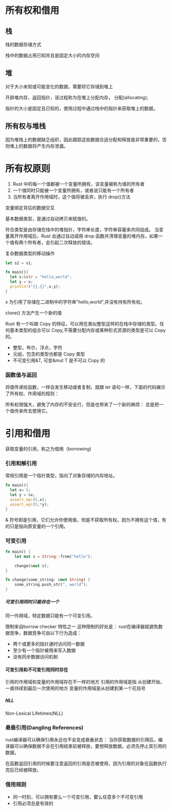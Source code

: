 # 所有权和借用

## 栈

栈的数据存储方式

栈中的数据占用已知并且是固定大小的内存空间

## 堆

对于大小未知或可能变化的数据，需要将它存储到堆上

开辟堆内存，返回指针，该过程称为在堆上分配内存， 分配(allocating);

指针的大小是固定且已知的，使用过程中通过栈中的指针来获取堆上的数据。

## 所有权与堆栈

因为堆栈上的数据缺乏组织，因此跟踪这些数据合适分配和释放是非常重要的，否则堆上的数据将产生内存泄漏。

# 所有权原则

1. Rust 中的每一个值都被一个变量所拥有，该变量被称为值的所有者
2. 一个值同时只能被一个变量所拥有，或者说只能有一个所有者
3. 当所有者离开作用域时，这个值将被丢弃，执行 drop()方法

变量绑定背后的数据交互

基本数据类型，是通过自动拷贝来赋值的。

符合类型是由存储在栈中的堆指针，字符串长度，字符串容量来共同组成。
当变量离开作用域后，Rust 会通过自动调用 drop 函数并清理变量的堆内存。如果一个值有两个所有者，会引起二次释放的错误。

复杂数据类型的移动操作

```rust
let s2 = s1;
```

```rust
fn main(){
  let x:&str = "hello,world";
  let y = x;
  println!("{},{}",x,y);
}
```

x 为引用了存储在二进制中的字符串"hello,world",并没有持有所有权。

clone() 方法产生一个新的值

Rust 有一个叫做 Copy 的特征，可以用在类似整型这样的在栈中存储的类型。任何基本类型的组合可以 Copy,不需要分配内存或某种形式资源的类型是可以 Copy 的。

- 整型，布尔，浮点，字符
- 元组，包含的类型也都是 Copy 类型
- 不可变引用&T, 可变&mut T 是不可以 Copy 的

### 函数值与返回

将值传递给函数，一样会发生移动或者复制，就跟 let 语句一样，下面的代码展示了所有权、作用域的规则：

所有权很强大，避免了内存的不安全行，但是也带来了一个新的麻烦： 总是把一个值传来传去使用它。

# 引用和借用

获取变量的引用，称之为借用（borrowing)

### 引用和解引用

常规引用是一个指针类型，指向了对象存储的内存地址。

```rust
fn main(){
  let x= 5;
  let y = &x;
  assert_eq!(5,x);
  assert_eq!(5,*y);
}
```

& 符号即是引用，它们允许你使用值，但是不获取所有权。因为不拥有这个值，有的只是指向原变量的一个引用。


### 可变引用

```rust
fn main() {
    let mut s = String::from("hello");

    change(&mut s);
}

fn change(some_string: &mut String) {
    some_string.push_str(", world");
}
```
##### 可变引用同时只能存在一个

同一作用域，特定数据只能有一个可变引用。

限制来自borrow checker 特性之一
这种限制的好处是： rust在编译器就避免数据竞争，数据竞争可由以下行为造成：

* 两个或更多的指针通时访问同一数据
* 至少有一个指针被用来写入数据
* 没有同步数据访问机制

#### 可变引用和不可变引用同时存在

引用的作用域和变量的作用域存在不一样的地方
引用的作用域是指 从创建开始，一直持续到最后一次使用的地方
变量的作用域是从创建到某一个花括号

##### NLL

Non-Lexical Lifetimes(NLL)

### 悬垂引用(Dangling References)

rust编译器可以确保引用永远也不会变成悬垂状态： 当你获取数据的引用后，编译器可以确保数据不会在引用结束前被释放，要想释放数据，必须先停止其引用的数据。

在函数返回引用的时候要注意返回的引用是否被使用，因为引用的对象在函数执行完后已经被释放。


### 借用规则

* 同一时刻，可以拥有要么一个可变引用，要么任意多个不可变引用
* 引用必须总是有效的

